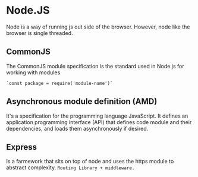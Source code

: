 # Node.JS

Node is a way of running js out side of the browser. However, node like the browser is single threaded.

## CommonJS

The CommonJS module specification is the standard used in Node.js for working with modules

    `const package = require('module-name')`

## Asynchronous module definition (AMD)

It's a specification for the programming language JavaScript. It defines an application programming interface (API) that defines code module and their dependencies, and loads them asynchronously if desired.

## Express

Is a farmework that sits on top of node and uses the https module to abstract complexity. `Routing Library + middleware.`
